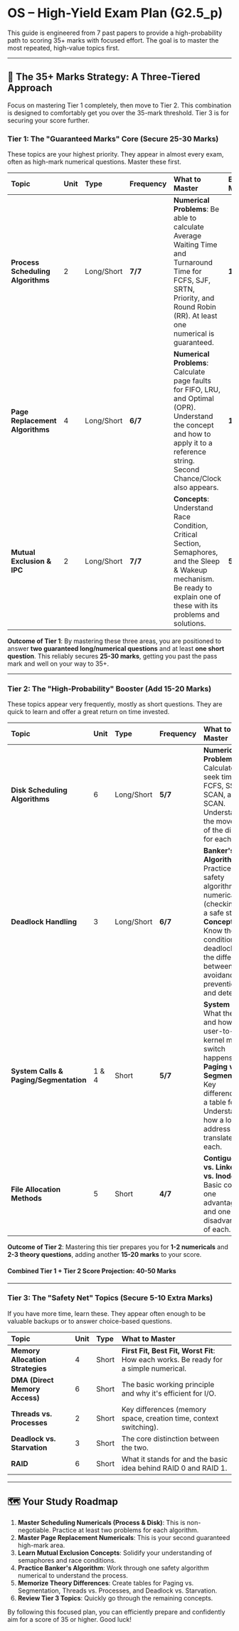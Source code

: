 # OS – High-Yield Exam Plan (G2.5_p)

This guide is engineered from 7 past papers to provide a high-probability path to scoring 35+ marks with focused effort. The goal is to master the most repeated, high-value topics first.

---

## 🎯 **The 35+ Marks Strategy: A Three-Tiered Approach**

Focus on mastering Tier 1 completely, then move to Tier 2. This combination is designed to comfortably get you over the 35-mark threshold. Tier 3 is for securing your score further.

### **Tier 1: The "Guaranteed Marks" Core (Secure 25-30 Marks)**

These topics are your highest priority. They appear in almost every exam, often as high-mark numerical questions. Master these first.

| Topic                             | Unit | Type       | Frequency | What to Master                                                                                                                                                                      | Expected Marks |
| :-------------------------------- | :--- | :--------- | :-------- | :---------------------------------------------------------------------------------------------------------------------------------------------------------------------------------- | :------------- |
| **Process Scheduling Algorithms** | 2    | Long/Short | **7/7**   | **Numerical Problems**: Be able to calculate Average Waiting Time and Turnaround Time for FCFS, SJF, SRTN, Priority, and Round Robin (RR). At least one numerical is guaranteed.    | **10**         |
| **Page Replacement Algorithms**   | 4    | Long/Short | **6/7**   | **Numerical Problems**: Calculate page faults for FIFO, LRU, and Optimal (OPR). Understand the concept and how to apply it to a reference string. Second Chance/Clock also appears. | **10**         |
| **Mutual Exclusion & IPC**        | 2    | Long/Short | **7/7**   | **Concepts**: Understand Race Condition, Critical Section, Semaphores, and the Sleep & Wakeup mechanism. Be ready to explain one of these with its problems and solutions.          | **5-10**       |

**Outcome of Tier 1**: By mastering these three areas, you are positioned to answer **two guaranteed long/numerical questions** and at least **one short question**. This reliably secures **25-30 marks**, getting you past the pass mark and well on your way to 35+.

---

### **Tier 2: The "High-Probability" Booster (Add 15-20 Marks)**

These topics appear very frequently, mostly as short questions. They are quick to learn and offer a great return on time invested.

| Topic                                  | Unit  | Type       | Frequency | What to Master                                                                                                                                                                                                    | Expected Marks |
| :------------------------------------- | :---- | :--------- | :-------- | :---------------------------------------------------------------------------------------------------------------------------------------------------------------------------------------------------------------- | :------------- |
| **Disk Scheduling Algorithms**         | 6     | Long/Short | **5/7**   | **Numerical Problems**: Calculate total seek time for FCFS, SSTF, SCAN, and C-SCAN. Understand the movement of the disk arm for each.                                                                             | **5-10**       |
| **Deadlock Handling**                  | 3     | Long/Short | **6/7**   | **Banker's Algorithm**: Practice the safety algorithm numerical (checking for a safe state). **Concepts**: Know the four conditions for deadlock and the difference between avoidance, prevention, and detection. | **5-10**       |
| **System Calls & Paging/Segmentation** | 1 & 4 | Short      | **5/7**   | **System Calls**: What they are and how the user-to-kernel mode switch happens. **Paging vs. Segmentation**: Key differences in a table format. Understand how a logical address is translated in each.           | **5**          |
| **File Allocation Methods**            | 5     | Short      | **4/7**   | **Contiguous vs. Linked List vs. Inodes**: Basic concept, one advantage, and one disadvantage of each.                                                                                                            | **5**          |

**Outcome of Tier 2**: Mastering this tier prepares you for **1-2 numericals** and **2-3 theory questions**, adding another **15-20 marks** to your score.

#### Combined Tier 1 + Tier 2 Score Projection: 40-50 Marks

---

### **Tier 3: The "Safety Net" Topics (Secure 5-10 Extra Marks)**

If you have more time, learn these. They appear often enough to be valuable backups or to answer choice-based questions.

| Topic                            | Unit | Type  | What to Master                                                                       |
| :------------------------------- | :--- | :---- | :----------------------------------------------------------------------------------- |
| **Memory Allocation Strategies** | 4    | Short | **First Fit, Best Fit, Worst Fit**: How each works. Be ready for a simple numerical. |
| **DMA (Direct Memory Access)**   | 6    | Short | The basic working principle and why it's efficient for I/O.                          |
| **Threads vs. Processes**        | 2    | Short | Key differences (memory space, creation time, context switching).                    |
| **Deadlock vs. Starvation**      | 3    | Short | The core distinction between the two.                                                |
| **RAID**                         | 6    | Short | What it stands for and the basic idea behind RAID 0 and RAID 1.                      |

---

## 🗺️ **Your Study Roadmap**

1. **Master Scheduling Numericals (Process & Disk)**: This is non-negotiable. Practice at least two problems for each algorithm.
2. **Master Page Replacement Numericals**: This is your second guaranteed high-mark area.
3. **Learn Mutual Exclusion Concepts**: Solidify your understanding of semaphores and race conditions.
4. **Practice Banker's Algorithm**: Work through one safety algorithm numerical to understand the process.
5. **Memorize Theory Differences**: Create tables for Paging vs. Segmentation, Threads vs. Processes, and Deadlock vs. Starvation.
6. **Review Tier 3 Topics**: Quickly go through the remaining concepts.

By following this focused plan, you can efficiently prepare and confidently aim for a score of 35 or higher. Good luck!

